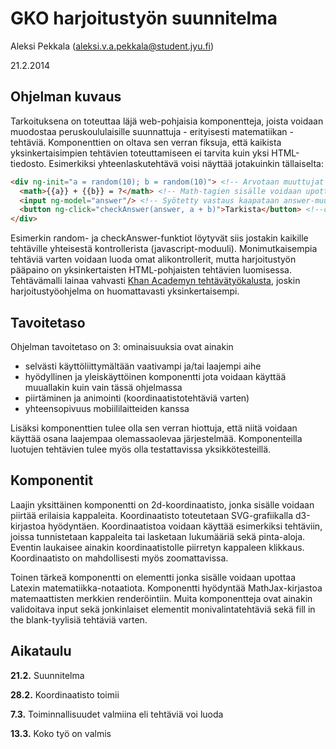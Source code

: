 # GKO harjoitustyön suunnitelma

Aleksi Pekkala (aleksi.v.a.pekkala@student.jyu.fi)

21.2.2014

## Ohjelman kuvaus

Tarkoituksena on toteuttaa läjä web-pohjaisia komponentteja, joista voidaan muodostaa peruskoululaisille suunnattuja - erityisesti matematiikan - tehtäviä. Komponenttien on oltava sen verran fiksuja, että kaikista yksinkertaisimpien tehtävien toteuttamiseen ei tarvita kuin yksi HTML-tiedosto. Esimerkiksi yhteenlaskutehtävä voisi näyttää jotakuinkin tällaiselta:

```html
<div ng-init="a = random(10); b = random(10)"> <!-- Arvotaan muuttujat -->
  <math>{{a}} + {{b}} = ?</math> <!-- Math-tagien sisälle voidaan upottaa Latex-notaatioa -->
  <input ng-model="answer"/> <!-- Syötetty vastaus kaapataan answer-muuttujaan -->
  <button ng-click="checkAnswer(answer, a + b)">Tarkista</button> <!--checkAnswer-funktion parametreja ovat käyttäjän vastaus sekä oikea vastaus   -->
</div>
```

Esimerkin random- ja checkAnswer-funktiot löytyvät siis jostakin kaikille tehtäville yhteisestä kontrollerista (javascript-moduuli). Monimutkaisempia tehtäviä varten voidaan luoda omat alikontrollerit, mutta harjoitustyön pääpaino on yksinkertaisten HTML-pohjaisten tehtävien luomisessa. Tehtävämalli lainaa vahvasti [Khan Academyn tehtävätyökalusta](https://github.com/Khan/khan-exercises), joskin harjoitustyöohjelma on huomattavasti yksinkertaisempi.


## Tavoitetaso

Ohjelman tavoitetaso on 3: ominaisuuksia ovat ainakin
* selvästi käyttöliittymältään vaativampi ja/tai laajempi aihe
* hyödyllinen ja yleiskäyttöinen komponentti jota voidaan käyttää muuallakin kuin vain tässä ohjelmassa
* piirtäminen ja animointi (koordinaatistotehtäviä varten)
* yhteensopivuus mobiililaitteiden kanssa

Lisäksi komponenttien tulee olla sen verran hiottuja, että niitä voidaan käyttää osana laajempaa olemassaolevaa järjestelmää. Komponenteilla luotujen tehtävien tulee myös olla testattavissa yksikkötesteillä.

## Komponentit

Laajin yksittäinen komponentti on 2d-koordinaatisto, jonka sisälle voidaan piirtää erilaisia kappaleita. Koordinaatisto toteutetaan SVG-grafiikalla d3-kirjastoa hyödyntäen. Koordinaatistoa voidaan käyttää esimerkiksi tehtäviin, joissa tunnistetaan kappaleita tai lasketaan lukumääriä sekä pinta-aloja. Eventin laukaisee ainakin koordinaatistolle piirretyn kappaleen klikkaus. Koordinaatisto on mahdollisesti myös zoomattavissa.

Toinen tärkeä komponentti on elementti jonka sisälle voidaan upottaa Latexin matematiikka-notaatiota. Komponentti hyödyntää MathJax-kirjastoa matemaattisten merkkien renderöintiin. Muita komponentteja ovat ainakin validoitava input sekä jonkinlaiset elementit monivalintatehtäviä sekä fill in the blank-tyylisiä tehtäviä varten.

## Aikataulu

**21.2.** Suunnitelma

**28.2.** Koordinaatisto toimii

**7.3.** Toiminnallisuudet valmiina eli tehtäviä voi luoda 

**13.3.** Koko työ on valmis
